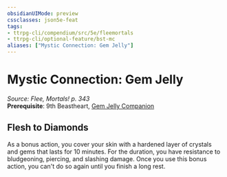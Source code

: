 ```yaml
---
obsidianUIMode: preview
cssclasses: json5e-feat
tags:
- ttrpg-cli/compendium/src/5e/fleemortals
- ttrpg-cli/optional-feature/bst-mc
aliases: ["Mystic Connection: Gem Jelly"]
---
```

# Mystic Connection: Gem Jelly
*Source: Flee, Mortals! p. 343*  
**Prerequisite**: 9th Beastheart, [Gem Jelly Companion](Misc%20Files/CLI/compendium/bestiary/ooze/gem-jelly-companion-fleemortals.md)
## Flesh to Diamonds

As a bonus action, you cover your skin with a hardened layer of crystals and gems that lasts for 10 minutes. For the duration, you have resistance to bludgeoning, piercing, and slashing damage. Once you use this bonus action, you can't do so again until you finish a long rest.